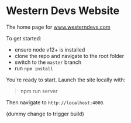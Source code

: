 # Western Devs Website

The home page for www.westerndevs.com

To get started:

- ensure node v12+ is installed
- clone the repo and navigate to the root folder
- switch to the `master` branch
- run `npm install`

You're ready to start. Launch the site locally with:

> npm run server

Then navigate to `http://localhost:4000`.

(dummy change to trigger build)

